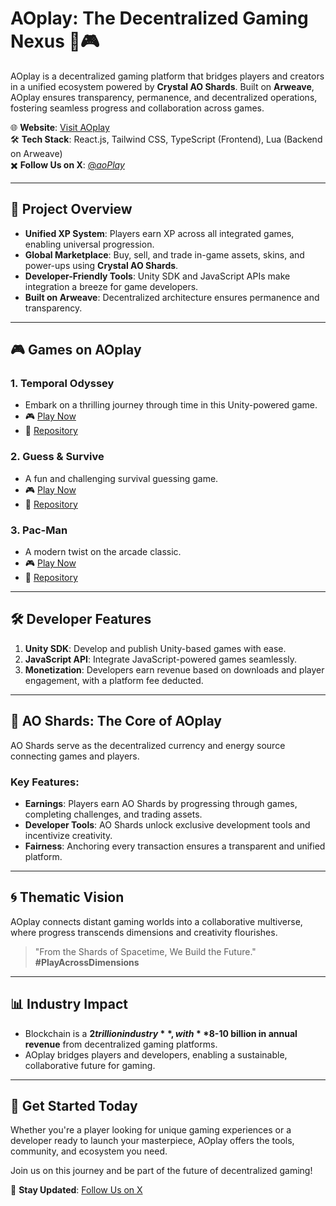 # AOplay: The Decentralized Gaming Nexus 🚀🎮

AOplay is a decentralized gaming platform that bridges players and creators in a unified ecosystem powered by **Crystal AO Shards**. Built on **Arweave**, AOplay ensures transparency, permanence, and decentralized operations, fostering seamless progress and collaboration across games.

🌐 **Website**: [Visit AOplay](https://ao-play.vercel.app/)  
🛠️ **Tech Stack**: React.js, Tailwind CSS, TypeScript (Frontend), Lua (Backend on Arweave)  
✖️ **Follow Us on X**: [@_aoPlay_](https://x.com/_aoPlay_)

---

## 🌟 **Project Overview**
- **Unified XP System**: Players earn XP across all integrated games, enabling universal progression.
- **Global Marketplace**: Buy, sell, and trade in-game assets, skins, and power-ups using **Crystal AO Shards**.
- **Developer-Friendly Tools**: Unity SDK and JavaScript APIs make integration a breeze for game developers.
- **Built on Arweave**: Decentralized architecture ensures permanence and transparency.

---

## 🎮 **Games on AOplay**

### 1. **Temporal Odyssey**
   - Embark on a thrilling journey through time in this Unity-powered game.  
   - 🎮 [Play Now](https://temporal-odyssey-build.vercel.app/)  
   - 📂 [Repository](https://github.com/NirajArts/TemporalOdysseyBuild)

### 2. **Guess & Survive**
   - A fun and challenging survival guessing game.  
   - 🎮 [Play Now](https://hangman-two-peach.vercel.app/)  
   - 📂 [Repository](https://github.com/Shradhesh71/ARchallenges)

### 3. **Pac-Man**
   - A modern twist on the arcade classic.  
   - 🎮 [Play Now](https://pac-man-v8br.vercel.app/)  
   - 📂 [Repository](https://github.com/Coding-unity/The-PacMan.git)

---

## 🛠️ **Developer Features**
1. **Unity SDK**: Develop and publish Unity-based games with ease.
2. **JavaScript API**: Integrate JavaScript-powered games seamlessly.
3. **Monetization**: Developers earn revenue based on downloads and player engagement, with a platform fee deducted.

---

## 💎 **AO Shards: The Core of AOplay**
AO Shards serve as the decentralized currency and energy source connecting games and players.  
### **Key Features**:
- **Earnings**: Players earn AO Shards by progressing through games, completing challenges, and trading assets.  
- **Developer Tools**: AO Shards unlock exclusive development tools and incentivize creativity.  
- **Fairness**: Anchoring every transaction ensures a transparent and unified platform.

---

## 🌀 **Thematic Vision**
AOplay connects distant gaming worlds into a collaborative multiverse, where progress transcends dimensions and creativity flourishes.  

> "From the Shards of Spacetime, We Build the Future."  
> **#PlayAcrossDimensions**

---

## 📊 **Industry Impact**
- Blockchain is a **$2 trillion industry**, with **$8-10 billion in annual revenue** from decentralized gaming platforms.
- AOplay bridges players and developers, enabling a sustainable, collaborative future for gaming.

---

## 🌌 **Get Started Today**
Whether you're a player looking for unique gaming experiences or a developer ready to launch your masterpiece, AOplay offers the tools, community, and ecosystem you need.  

Join us on this journey and be part of the future of decentralized gaming!  

📣 **Stay Updated**: [Follow Us on X](https://x.com/_aoPlay_)